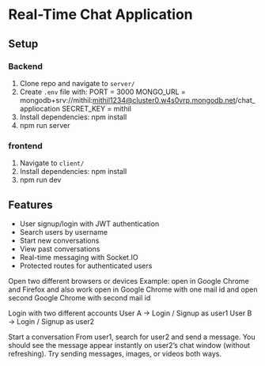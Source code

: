 # Real-Time Chat Application

## Setup

### Backend
1. Clone repo and navigate to `server/`
2. Create `.env` file with:
       PORT = 3000
       MONGO_URL = mongodb+srv://mithil:mithil1234@cluster0.w4s0vrp.mongodb.net/chat_appliocation
       SECRET_KEY = mithil
3. Install dependencies: npm install
4. npm run server

### frontend
1. Navigate to `client/`
2. Install dependencies: npm install
3. npm run dev

## Features
- User signup/login with JWT authentication
- Search users by username
- Start new conversations
- View past conversations
- Real-time messaging with Socket.IO
- Protected routes for authenticated users


Open two different browsers or devices
Example: open in Google Chrome and Firefox and also work open in Google Chrome with one mail id and open second Google Chrome with second mail id


Login with two different accounts
User A → Login / Signup as user1
User B → Login / Signup as user2

Start a conversation
From user1, search for user2 and send a message.
You should see the message appear instantly on user2’s chat window (without refreshing).
Try sending messages, images, or videos both ways.
